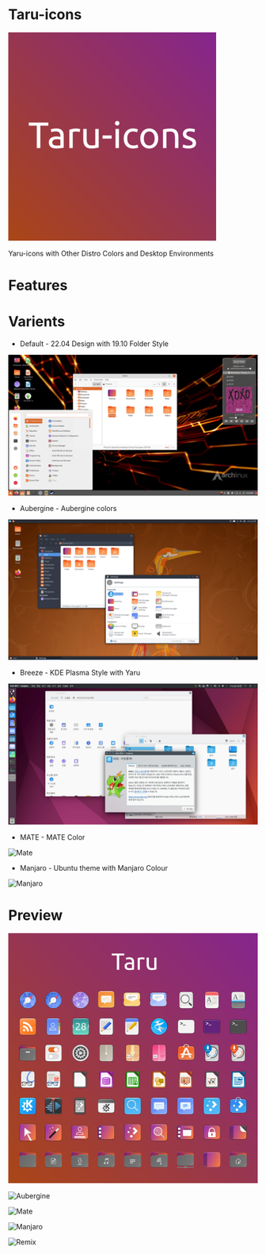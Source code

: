 # Taru-icons

![logo](logo.png)

Yaru-icons with Other Distro Colors and Desktop Environments

# Features


# Varients

* Default - 22.04 Design with 19.10 Folder Style

![Default](screenshots/var-default.png)

* Aubergine - Aubergine colors

![Ermine](screenshots/var-ermine.png)

* Breeze - KDE Plasma Style with Yaru

![Breeze](screenshots/var-breeze.png)

* MATE - MATE Color

![Mate](screenshots/var-mate.png)

* Manjaro - Ubuntu theme with Manjaro Colour

![Manjaro](screenshots/var-manjaro.png)

# Preview

![Default](preview-images/preview-default.png)

![Aubergine](preview-images/preview-aubergine.png)

![Mate](preview-images/preview-mate.png)

![Manjaro](preview-images/preview-manjaro.png)

![Remix](preview-images/preview-remix.png)
